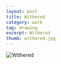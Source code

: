 ```yaml
---
layout: post
title: Withered
category: work
tag: drawing
excerpt: Withered
thumb: withered.jpg
---
```


<div class="txt">
  <p><img src="{{ site.file }}/work/withered.jpg" alt="Withered"></p>
</div>
